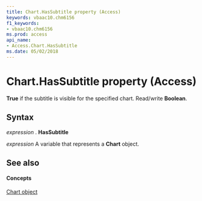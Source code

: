 ```yaml
---
title: Chart.HasSubtitle property (Access)
keywords: vbaac10.chm6156
f1_keywords:
- vbaac10.chm6156
ms.prod: access
api_name:
- Access.Chart.HasSubtitle
ms.date: 05/02/2018
---
```



# Chart.HasSubtitle property (Access)

**True** if the subtitle is visible for the specified chart. Read/write **Boolean**.


## Syntax

 _expression_ . **HasSubtitle**

 _expression_ A variable that represents a **Chart** object.


## See also


#### Concepts


[Chart object](Access.Chart.md)